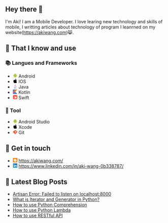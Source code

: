 ## Hey there 👋
I'm Aki! I am a Mobile Developer. I love learing new technology and skills of mobile, I writting articles about technology of program I leanrned on my website(https://akiwang.com)😸.

## 🧠 That I know and use
### 📚 Langues and Frameworks
- <img width="14px" src="img/icons/android/android-original.svg"/> Android
- <img width="14px" src="img/icons/apple/apple-original.svg"/> IOS
- <img width="14px" src="img/icons/java/java-original.svg"/> Java
- <img width="14px" src="img/icons/kotlin/kotlin-original.svg"/> Kotlin
- <img width="14px" src="img/icons/swift/swift-original.svg"/> Swift

### 🔧 Tool
- <img width="14px" src="img/icons/android/android-original.svg"/> Android Studio
- <img width="14px" src="img/icons/apple/apple-original.svg"/> Xcode
- <img width="14px" src="img/icons/git/git-original.svg"/> Git

## 🔗 Get in touch
- <img width="14px" src="img/blogger.svg"/> https://akiwang.com/
- <img width="14px" src="img/icons/linkedin/linkedin-original.svg"/> https://www.linkedin.com/in/aki-wang-0b338787/


## 📕 Latest Blog Posts
<!-- BLOG-POST-LIST:START -->
- [Artisan Error: Failed to listen on localhost:8000](https://akiwang.com/blog/20210602_laravel_artisan_error_failed_to_listen_on_localhost_8000/)
- [What is Iterator and Generator in Python?](https://akiwang.com/blog/20210531_python_iterator_and_generator/)
- [How to use Python Comprehension](https://akiwang.com/blog/20210531_python_comprehension/)
- [How to use Python Lambda](https://akiwang.com/blog/20210528_python_lambda/)
- [How to use RESTful API](https://akiwang.com/blog/20210527_restful_api/)
<!-- BLOG-POST-LIST:END -->
